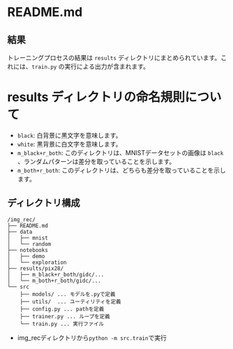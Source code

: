 # README.md

## 結果

トレーニングプロセスの結果は `results` ディレクトリにまとめられています。これには、`train.py` の実行による出力が含まれます。

# results ディレクトリの命名規則について
- `black`: 白背景に黒文字を意味します。
- `white`: 黒背景に白文字を意味します。
- `m_black+r_both`: このディレクトリは、MNISTデータセットの画像は `black` 、ランダムパターンは差分を取っていることを示します。
- `m_both+r_both`: このディレクトリは、どちらも差分を取っていることを示します。

## ディレクトリ構成

```
/img_rec/
├── README.md
├── data
│   ├── mnist
│   └── random
├── notebooks
│   ├── demo
│   └── exploration
├── results/pix28/
│   ├── m_black+r_both/gidc/...
│   └── m_both+r_both/gidc/...
└── src
    ├── models/ ... モデルを.pyで定義
    ├── utils/  ... ユーティリティを定義
    ├── config.py ... pathを定義
    ├── trainer.py ... ループを定義
    └── train.py ... 実行ファイル
```

- img_recディレクトリから`python -m src.train`で実行